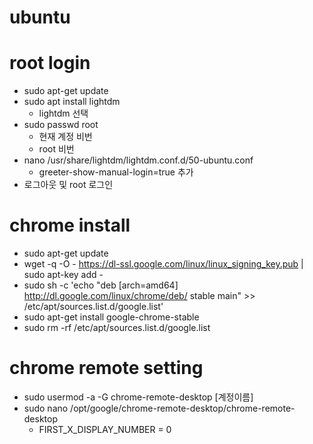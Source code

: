 # ubuntu

# root login 
- sudo apt-get update 
- sudo apt install lightdm 
  - lightdm 선택 
- sudo passwd root 
  - 현재 계정 비번 
  - root 비번 
- nano /usr/share/lightdm/lightdm.conf.d/50-ubuntu.conf
  - greeter-show-manual-login=true 추가 
- 로그아웃 및 root 로그인 

# chrome install 
- sudo apt-get update 
- wget -q -O - https://dl-ssl.google.com/linux/linux_signing_key.pub | sudo apt-key add -
- sudo sh -c 'echo "deb [arch=amd64] http://dl.google.com/linux/chrome/deb/ stable main" >> /etc/apt/sources.list.d/google.list'
- sudo apt-get install google-chrome-stable
- sudo rm -rf /etc/apt/sources.list.d/google.list

# chrome remote setting 
- sudo usermod -a -G chrome-remote-desktop [계정이름]
- sudo nano /opt/google/chrome-remote-desktop/chrome-remote-desktop 
  - FIRST_X_DISPLAY_NUMBER = 0

